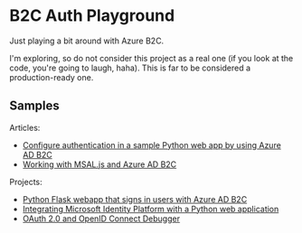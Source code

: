 # B2C Auth Playground

Just playing a bit around with Azure B2C.

I'm exploring, so do not consider this project as a real one (if you look at the code, you're going to laugh, haha). This is far to be considered a production-ready one.

## Samples

Articles:

- [Configure authentication in a sample Python web app by using Azure AD B2C](https://docs.microsoft.com/en-us/azure/active-directory-b2c/configure-authentication-sample-python-web-app)
- [Working with MSAL.js and Azure AD B2C](https://github.com/AzureAD/microsoft-authentication-library-for-js/blob/1324cee3a1d516fcf9720f8691c7140ac7254bb0/lib/msal-browser/docs/working-with-b2c.md)

Projects:

- [Python Flask webapp that signs in users with Azure AD B2C](https://github.com/Azure-Samples/ms-identity-b2c-python-flask-webapp-authentication)
- [Integrating Microsoft Identity Platform with a Python web application](https://github.com/Azure-Samples/ms-identity-python-webapp)
- [OAuth 2.0 and OpenID Connect Debugger](https://github.com/nbarbettini/oidc-debugger/)

